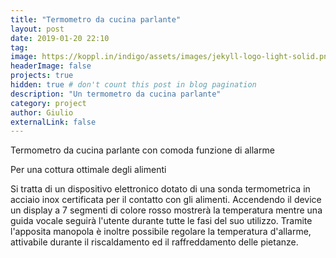 ```yaml
---
title: "Termometro da cucina parlante"
layout: post
date: 2019-01-20 22:10
tag: 
image: https://koppl.in/indigo/assets/images/jekyll-logo-light-solid.png
headerImage: false
projects: true
hidden: true # don't count this post in blog pagination
description: "Un termometro da cucina parlante"
category: project
author: Giulio
externalLink: false
---
```


Termometro da cucina parlante con comoda funzione di allarme

Per una cottura ottimale degli alimenti

Si tratta di un dispositivo elettronico dotato di una sonda termometrica in acciaio inox certificata per il contatto con gli alimenti.
Accendendo il device un display a 7 segmenti di colore rosso mostrerà la temperatura mentre una guida vocale seguirà l'utente durante tutte le fasi del suo utilizzo.
Tramite l'apposita manopola è inoltre possibile regolare la temperatura d'allarme, attivabile durante il riscaldamento ed il raffreddamento delle pietanze.